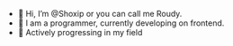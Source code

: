 - 👋 Hi, I’m @Shoxip or you can call me Roudy.
- 👀 I am a programmer, currently developing on frontend.
- 🤞  Actively progressing in my field

<!---
Shoxip/Shoxip is a ✨ special ✨ repository because its `README.md` (this file) appears on your GitHub profile.
You can click the Preview link to take a look at your changes.
--->
